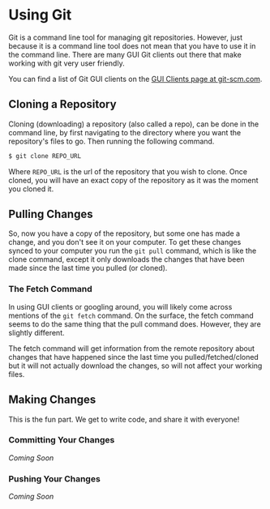 # Using Git
Git is a command line tool for managing git repositories. However, just because it is a command line
tool does not mean that you have to use it in the command line. There are many GUI Git clients out there
that make working with git very user friendly. 

You can find a list of Git GUI clients on the [GUI Clients page at git-scm.com](https://git-scm.com/downloads/guis).

## Cloning a Repository
Cloning (downloading) a repository (also called a repo), can be done in the command line, by first navigating to the
directory where you want the repository's files to go. Then running the following command.

```bash
$ git clone REPO_URL
```

Where `REPO_URL` is the url of the repository that you wish to clone. Once cloned, you will have an exact copy of
the repository as it was the moment you cloned it.

## Pulling Changes
So, now you have a copy of the repository, but some one has made a change, and you don't see it on
your computer. To get these changes synced to your computer you run the `git pull` command, which is 
like the clone command, except it only downloads the changes that have been made since the last time you pulled (or cloned).

### The Fetch Command
In using GUI clients or googling around, you will likely come across mentions of the `git fetch` command. On
the surface, the fetch command seems to do the same thing that the pull command does. However, they are slightly different.

The fetch command will get information from the remote repository about changes that have happened since the last time you pulled/fetched/cloned
but it will not actually download the changes, so will not affect your working files.

## Making Changes
This is the fun part. We get to write code, and share it with everyone!

### Committing Your Changes
_Coming Soon_

### Pushing Your Changes
_Coming Soon_
